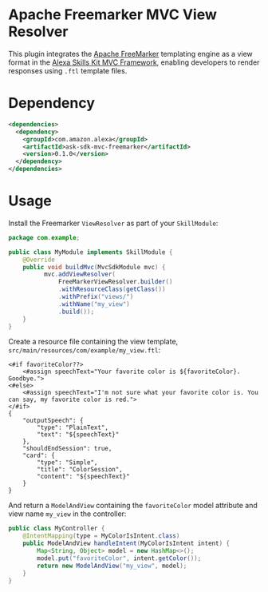 # Apache Freemarker MVC View Resolver

This plugin integrates the [Apache FreeMarker](https://freemarker.apache.org/) templating engine as a view format in the [Alexa Skills Kit MVC Framework](https://github.com/alexa-labs/ask-sdk-frameworks-java/tree/samgood-dev/ask-sdk-mvc), enabling developers to render responses using `.ftl` template files.

# Dependency

```xml
<dependencies>
  <dependency>
    <groupId>com.amazon.alexa</groupId>
    <artifactId>ask-sdk-mvc-freemarker</artifactId>
    <version>0.1.0</version>
  </dependency>
</dependencies>
```

# Usage
Install the Freemarker `ViewResolver` as part of your `SkillModule`:

```java
package com.example;

public class MyModule implements SkillModule {
	@Override
    public void buildMvc(MvcSdkModule mvc) {
    	  mvc.addViewResolver(
    	      FreeMarkerViewResolver.builder()
              .withResourceClass(getClass())
              .withPrefix("views/")
              .withName("my_view")
              .build());
    }
}
```

Create a resource file containing the view template, `src/main/resources/com/example/my_view.ftl`:

```
<#if favoriteColor??>
    <#assign speechText="Your favorite color is ${favoriteColor}. Goodbye.">
<#else>
    <#assign speechText="I'm not sure what your favorite color is. You can say, my favorite color is red.">
</#if>
{
    "outputSpeech": {
        "type": "PlainText",
        "text": "${speechText}"
    },
    "shouldEndSession": true,
    "card": {
        "type": "Simple",
        "title": "ColorSession",
        "content": "${speechText}"
    }
}
```

And return a `ModelAndView` containing the `favoriteColor` model attribute and view name `my_view` in the controller:

```java
public class MyController {
    @IntentMapping(type = MyColorIsIntent.class)
    public ModelAndView handleIntent(MyColorIsIntent intent) {
        Map<String, Object> model = new HashMap<>();
        model.put("favoriteColor", intent.getColor());
        return new ModelAndView("my_view", model);
    }
}
```
